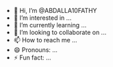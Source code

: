 - 👋 Hi, I’m @ABDALLA10FATHY
- 👀 I’m interested in ...
- 🌱 I’m currently learning ...
- 💞️ I’m looking to collaborate on ...
- 📫 How to reach me ...
- 😄 Pronouns: ...
- ⚡ Fun fact: ...

<!---
ABDALLA10FATHY/ABDALLA10FATHY is a ✨ special ✨ repository because its `README.md` (this file) appears on your GitHub profile.
You can click the Preview link to take a look at your changes.
--->
